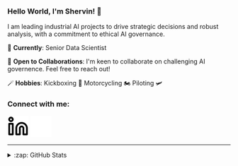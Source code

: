 ### Hello World, I'm Shervin! 👋

I am leading industrial AI projects to drive strategic decisions and robust analysis, with a commitment to ethical AI governance.

🌱 **Currently**: Senior Data Scientist

💼 **Open to Collaborations**: I'm keen to collaborate on challenging AI governence. Feel free to reach out!

🪄 **Hobbies**: Kickboxing 🥊 Motorcycling 🏍️ Piloting 🛩️

### Connect with me:
[![website](./img/linkedin-light.svg)](https://linkedin.com/in/shervinkh#gh-light-mode-only)
[![website](./img/linkedin-dark.svg)](https://linkedin.com/in/shervinkh#gh-dark-mode-only)
&nbsp;&nbsp;

---

<details>
  <summary>:zap: GitHub Stats</summary>
  
  <img align="left" alt="Shervin's GitHub Stats" src="https://github-readme-stats-theta-sage-73.vercel.app/api?username=moderncan&show_icons=true&hide_border=false&title_color=ff652f&icon_color=FFE400&bg_color=09131B&text_color=ffffff&border_color=0c1a25" />

</details>
